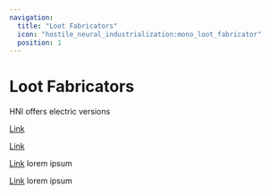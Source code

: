 ```yaml
---
navigation:
  title: "Loot Fabricators"
  icon: "hostile_neural_industrialization:mono_loot_fabricator"
  position: 1
---
```


# Loot Fabricators
HNI offers electric versions

[Link](./loot_fabricator/mono_loot_fabricator.md)

[Link](hni_guidebook:mono_loot_fabricator.md)

[Link](hostile_neural_industrialization:mono_loot_fabricator.md) lorem ipsum

[Link](hostile_neural_industrialization:large_loot_fabricator.md) lorem ipsum
